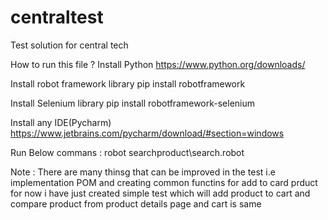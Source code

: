 # centraltest
Test solution for central tech

How to run this file ?
Install Python 
https://www.python.org/downloads/

Install robot framework library 
pip install robotframework

Install Selenium library 
pip install robotframework-selenium

Install any IDE(Pycharm)
https://www.jetbrains.com/pycharm/download/#section=windows

Run Below commans : robot searchproduct\search.robot


Note :
There are many thinsg that can be improved in the test i.e implementation POM and creating common functins for add to card prduct 
for now i have just created simple test which will add product to cart and compare product from product details page and cart is same 
